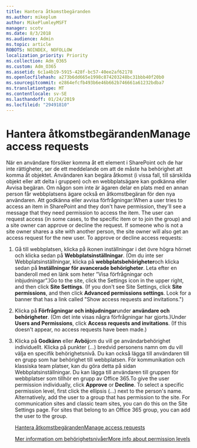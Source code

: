 ```yaml
---
title: Hantera åtkomstbegäranden
ms.author: mikeplum
author: MikePlumleyMSFT
manager: scotv
ms.date: 8/3/2018
ms.audience: Admin
ms.topic: article
ROBOTS: NOINDEX, NOFOLLOW
localization_priority: Priority
ms.collection: Adm_O365
ms.custom: Adm_O365
ms.assetid: 6c1a4b19-5915-428f-bc57-40ee2af62178
ms.openlocfilehash: a273b6dd665e1998c874203248bc31bbb40f20b0
ms.sourcegitcommit: e2864efcfb493b6e46b662b746661a61232bdba7
ms.translationtype: MT
ms.contentlocale: sv-SE
ms.lasthandoff: 01/24/2019
ms.locfileid: "29491810"
---
```

# <a name="manage-access-requests"></a><span data-ttu-id="51c7d-102">Hantera åtkomstbegäranden</span><span class="sxs-lookup"><span data-stu-id="51c7d-102">Manage access requests</span></span>

<span data-ttu-id="51c7d-p101">När en användare försöker komma åt ett element i SharePoint och de har inte rättigheter, ser de ett meddelande om att de måste ha behörighet att komma åt objektet. Användaren kan begära åtkomst (i vissa fall, till särskilda objekt eller att delta i gruppen) och en webbplatsägare kan godkänna eller Avvisa begäran. Om någon som inte är ägaren delar en plats med en annan person får webbplatsens ägare också en åtkomstbegäran för den nya användaren. Att godkänna eller avvisa förfrågningar:</span><span class="sxs-lookup"><span data-stu-id="51c7d-p101">When a user tries to access an item in SharePoint and they don't have permission, they'll see a message that they need permission to access the item. The user can request access (in some cases, to the specific item or to join the group) and a site owner can approve or decline the request. If someone who is not a site owner shares a site with another person, the site owner will also get an access request for the new user. To approve or decline access requests:</span></span>
  
1. <span data-ttu-id="51c7d-p102">Gå till webbplatsen, klicka på ikonen inställningar i det övre högra hörnet och klicka sedan på **Webbplatsinställningar**. (Om du inte ser Webbplatsinställningar, klicka på **webbplatsbehörigheter**och klicka sedan på **Inställningar för avancerade behörigheter**. Leta efter en banderoll med en länk som heter ”Visa förfrågningar och inbjudningar”.)</span><span class="sxs-lookup"><span data-stu-id="51c7d-p102">Go to the site, click the Settings icon in the upper right, and then click **Site Settings**. (If you don't see Site Settings, click **Site permissions**, and then click **Advanced permissions settings**. Look for a banner that has a link called "Show access requests and invitations.")</span></span>
    
2. <span data-ttu-id="51c7d-p103">Klicka på **Förfrågningar och inbjudningar**under **användare och behörigheter**. (Om det inte visas några förfrågningar har gjorts.)</span><span class="sxs-lookup"><span data-stu-id="51c7d-p103">Under **Users and Permissions**, click **Access requests and invitations**. (If this doesn't appear, no access requests have been made.)</span></span>
    
3. <span data-ttu-id="51c7d-p104">Klicka på **Godkänn** eller **Avböj**om du vill ge användarbehörighet individuellt. Klicka på punkter (...) bredvid personens namn om du vill välja en specifik behörighetsnivå. Du kan också lägga till användaren till en grupp som har behörighet till webbplatsen. För kommunikation och klassiska team platser, kan du göra detta på sidan Webbplatsinställningar. Du kan lägga till användaren till gruppen för webbplatser som tillhör en grupp av Office 365.</span><span class="sxs-lookup"><span data-stu-id="51c7d-p104">To give the user permission individually, click **Approve** or **Decline**. To select a specific permission level, first click the ellipsis (...) next to the person's name. Alternatively, add the user to a group that has permission to the site. For communication sites and classic team sites, you can do this on the Site Settings page. For sites that belong to an Office 365 group, you can add the user to the group.</span></span>
    
    [<span data-ttu-id="51c7d-117">Hantera åtkomstbegäranden</span><span class="sxs-lookup"><span data-stu-id="51c7d-117">Manage access requests </span></span>](https://go.microsoft.com/fwlink/?linkid=2008747)
    
    [<span data-ttu-id="51c7d-118">Mer information om behörighetsnivåer</span><span class="sxs-lookup"><span data-stu-id="51c7d-118">More info about permission levels</span></span>](https://go.microsoft.com/fwlink/?linkid=867071)
    

